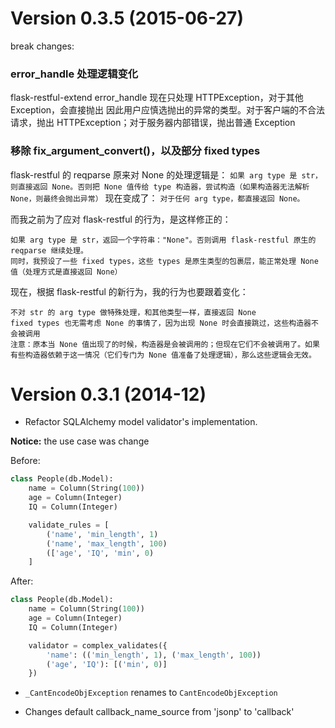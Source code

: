 Version 0.3.5 (2015-06-27)
=========================
break changes:

### error_handle 处理逻辑变化
flask-restful-extend error_handle 现在只处理 HTTPException，对于其他 Exception，会直接抛出
因此用户应慎选抛出的异常的类型。对于客户端的不合法请求，抛出 HTTPException；对于服务器内部错误，抛出普通 Exception

### 移除 fix\_argument\_convert()，以及部分 fixed types 
flask-restful 的 reqparse 原来对 None 的处理逻辑是：
`如果 arg type 是 str，则直接返回 None。否则把 None 值传给 type 构造器，尝试构造（如果构造器无法解析 None，则最终会抛出异常）`
现在变成了：
`对于任何 arg type，都直接返回 None。`

而我之前为了应对 flask-restful 的行为，是这样修正的：
```
如果 arg type 是 str，返回一个字符串："None"。否则调用 flask-restful 原生的 reqparse 继续处理。
同时，我预设了一些 fixed types，这些 types 是原生类型的包裹层，能正常处理 None 值（处理方式是直接返回 None）
```
现在，根据 flask-restful 的新行为，我的行为也要跟着变化：
```
不对 str 的 arg type 做特殊处理，和其他类型一样，直接返回 None
fixed types 也无需考虑 None 的事情了，因为出现 None 时会直接跳过，这些构造器不会被调用
注意：原本当 None 值出现了的时候，构造器是会被调用的；但现在它们不会被调用了。如果有些构造器依赖于这一情况（它们专门为 None 值准备了处理逻辑），那么这些逻辑会无效。
```


Version 0.3.1 (2014-12)
=========================

- Refactor SQLAlchemy model validator's implementation.

**Notice:** the use case was change

Before:
```python
class People(db.Model):
    name = Column(String(100))
    age = Column(Integer)
    IQ = Column(Integer)

    validate_rules = [
        ('name', 'min_length', 1)
        ('name', 'max_length', 100)
        (['age', 'IQ', 'min', 0)
    ]
```

After:
```python
class People(db.Model):
    name = Column(String(100))
    age = Column(Integer)
    IQ = Column(Integer)

    validator = complex_validates({
        'name': (('min_length', 1), ('max_length', 100))
        ('age', 'IQ'): [('min', 0)]
    })
```

- `_CantEncodeObjException` renames to `CantEncodeObjException`

- Changes default callback\_name\_source from 'jsonp' to 'callback'
